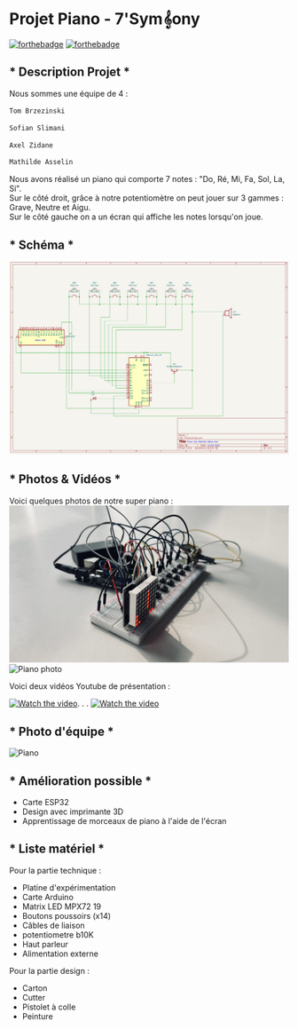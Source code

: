 # Projet Piano - 7'Sym𝄞ony

[![forthebadge](http://forthebadge.com/images/badges/built-with-love.svg)](http://forthebadge.com)  [![forthebadge](http://forthebadge.com/images/badges/powered-by-electricity.svg)](http://forthebadge.com)


## * Description Projet *
Nous sommes une équipe de 4 : 

```bash
Tom Brzezinski
```
```bash
Sofian Slimani
```
```bash
Axel Zidane
```
```bash
Mathilde Asselin
```
Nous avons réalisé un piano qui comporte 7 notes : "Do, Ré, Mi, Fa, Sol, La, Si".  
Sur le côté droit, grâce à notre potentiomètre on peut jouer sur 3 gammes : Grave, Neutre et Aigu.  
Sur le côté gauche on a un écran qui affiche les notes lorsqu'on joue. 

## * Schéma *

![Schema piano](schema_piano.png)

## * Photos & Vidéos *

Voici quelques photos de notre super piano :   
![Piano systeme](Piano_Elec.png)  
![Piano photo](Piano_Face.png)


Voici deux vidéos Youtube de présentation :

[![Watch the video](https://icons-for-free.com/download-icon-tube+video+you+youtube+icon-1320185153402885670_256.ico)](https://youtu.be/E45phyInUGs). . .
[![Watch the video](https://icons-for-free.com/download-icon-tube+video+you+youtube+icon-1320185153402885670_256.ico)](https://youtu.be/F53Q8GoYeoA)


## * Photo d'équipe *

![Piano](Photo_Equipe.png)

## * Amélioration possible *
- Carte ESP32 
- Design avec imprimante 3D 
- Apprentissage de morceaux de piano à l'aide de l'écran 

## * Liste matériel *

Pour la partie technique : 
- Platine d'expérimentation
- Carte Arduino
- Matrix LED MPX72 19
- Boutons poussoirs (x14)
- Câbles de liaison
- potentiometre b10K
- Haut parleur
- Alimentation externe 

Pour la partie design : 
- Carton 
- Cutter
- Pistolet à colle
- Peinture 
